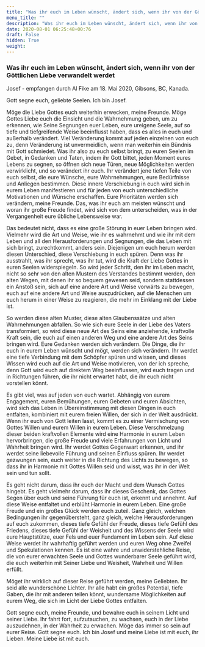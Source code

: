 ```yaml
---
title: "Was ihr euch im Leben wünscht, ändert sich, wenn ihr von der Göttlichen Liebe verwandelt werdet "
menu_title: ""
description: "Was ihr euch im Leben wünscht, ändert sich, wenn ihr von der Göttlichen Liebe verwandelt werdet "
date: 2020-08-01 06:25:48+00:76
draft: False
hidden: True
weight:
---
```

### Was ihr euch im Leben wünscht, ändert sich, wenn ihr von der Göttlichen Liebe verwandelt werdet

Josef - empfangen durch Al Fike am 18. Mai 2020, Gibsons, BC, Kanada.

Gott segne euch, geliebte Seelen. Ich bin Josef.

Möge die Liebe Gottes euch weiterhin erwecken, meine Freunde. Möge Gottes Liebe euch die Einsicht und die Wahrnehmung geben, um zu erkennen, wie Seine Segnungen euer Leben, eure ureigene Seele, auf so tiefe und tiefgreifende Weise beeinflusst haben, dass es alles in euch und außerhalb verändert. Viel Veränderung kommt auf jeden einzelnen von euch zu, denn Veränderung ist unvermeidlich, wenn man weiterhin ein Bündnis mit Gott schmiedet. Was ihr also zu euch selbst bringt, zu euren Seelen im Gebet, in Gedanken und Taten, indem ihr Gott bittet, jeden Moment eures Lebens zu segnen, so öffnen sich neue Türen, neue Möglichkeiten werden verwirklicht, und so verändert ihr euch. Ihr verändert jene tiefen Teile von euch selbst, die eure Wünsche, eure Wahrnehmungen, eure Bedürfnisse und Anliegen bestimmen. Diese innere Verschiebung in euch wird sich in eurem Leben manifestieren und für jeden von euch unterschiedliche Motivationen und Wünsche erschaffen. Eure Prioritäten werden sich verändern, meine Freunde. Das, was ihr euch am meisten wünscht und woran ihr große Freude findet, wird sich von dem unterscheiden, was in der Vergangenheit eure übliche Lebensweise war.

Das bedeutet nicht, dass es eine große Störung in euer Leben bringen wird. Vielmehr wird die Art und Weise, wie ihr es wahrnehmt und wie ihr mit dem Leben und all den Herausforderungen und Segnungen, die das Leben mit sich bringt, zurechtkommt, anders sein. Diejenigen um euch herum werden diesen Unterschied, diese Verschiebung in euch spüren. Denn was ihr ausstrahlt, was ihr sprecht, was ihr tut, wird die Kraft der Liebe Gottes in euren Seelen widerspiegeln. So wird jeder Schritt, den ihr im Leben macht, nicht so sehr von den alten Mustern des Verstandes bestimmt werden, den alten Wegen, mit denen ihr so bequem gewesen seid, sondern stattdessen ein Anstoß sein, sich auf eine andere Art und Weise vorwärts zu bewegen, euch auf eine andere Art und Weise auszudrücken, auf die Menschen um euch herum in einer Weise zu reagieren, die mehr im Einklang mit der Liebe ist.

So werden diese alten Muster, diese alten Glaubenssätze und alten Wahrnehmungen abfallen. So wie sich eure Seele in der Liebe des Vaters transformiert, so wird diese neue Art des Seins eine anziehende, kraftvolle Kraft sein, die euch auf einen anderen Weg und eine andere Art des Seins bringen wird. Eure Gedanken werden sich verändern. Die Dinge, die ihr euch in eurem Leben wünscht und mögt, werden sich verändern. Ihr werdet eine tiefe Verbindung mit dem Schöpfer spüren und wissen, und dieses Wissen wird euch auf die Art und Weise motivieren, von der ich spreche, denn Gott wird euch auf direktem Weg beeinflussen, wird euch tragen und in Richtungen führen, die ihr nicht erwartet habt, die ihr euch nicht vorstellen könnt.

Es gibt viel, was auf jeden von euch wartet. Abhängig von eurem Engagement, euren Bemühungen, euren Gebeten und euren Absichten, wird sich das Leben in Übereinstimmung mit diesen Dingen in euch entfalten, kombiniert mit eurem freien Willen, der sich in der Welt ausdrückt. Wenn ihr euch von Gott leiten lasst, kommt es zu einer Vermischung von Gottes Willen und eurem Willen in eurem Leben. Diese Verschmelzung dieser beiden kraftvollen Elemente wird eine Harmonie in eurem Leben hervorbringen, die große Freude und viele Erfahrungen von Licht und Wahrheit bringen wird. Ihr werdet Gottes Gegenwart erkennen, und ihr werdet seine liebevolle Führung und seinen Einfluss spüren. Ihr werdet gezwungen sein, euch weiter in die Richtung des Lichts zu bewegen, so dass ihr in Harmonie mit Gottes Willen seid und wisst, was ihr in der Welt sein und tun sollt.

Es geht nicht darum, dass ihr euch der Macht und dem Wunsch Gottes hingebt. Es geht vielmehr darum, dass ihr dieses Geschenk, das Gottes Segen über euch und seine Führung für euch ist, erkennt und annehmt. Auf diese Weise entfaltet und erblüht Harmonie in eurem Leben. Eine große Freude und ein großes Glück werden euch zuteil. Ganz gleich, welchen Bedingungen ihr gegenübersteht, ganz gleich, welche Herausforderungen auf euch zukommen, dieses tiefe Gefühl der Freude, dieses tiefe Gefühl des Friedens, dieses tiefe Gefühl der Weisheit und des Wissens der Seele wird eure Hauptstütze, euer Fels und euer Fundament im Leben sein. Auf diese Weise werdet ihr wahrhaftig geführt werden und euren Weg ohne Zweifel und Spekulationen kennen. Es ist eine wahre und unwiderstehliche Reise, die von eurer erwachten Seele und Gottes wunderbarer Seele geführt wird, die euch weiterhin mit Seiner Liebe und Weisheit, Wahrheit und Willen erfüllt.

Möget ihr wirklich auf dieser Reise geführt werden, meine Geliebten. Ihr seid alle wunderschöne Lichter. Ihr alle habt ein großes Potential, tiefe Gaben, die ihr mit anderen teilen könnt, wundersame Möglichkeiten auf eurem Weg, die sich im Licht der Liebe Gottes entfalten.

Gott segne euch, meine Freunde, und bewahre euch in seinem Licht und seiner Liebe. Ihr fahrt fort, aufzutauchen, zu wachsen, euch in der Liebe auszudehnen, in der Wahrheit zu erwachen. Möge das immer so sein auf eurer Reise. Gott segne euch. Ich bin Josef und meine Liebe ist mit euch, ihr Lieben. Meine Liebe ist mit euch.
